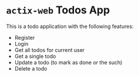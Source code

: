 # `actix-web` Todos App

This is a todo application with the following features:

-   Register
-   Login
-   Get all todos for current user
-   Get a single todo
-   Update a todo (to mark as done or the such)
-   Delete a todo

